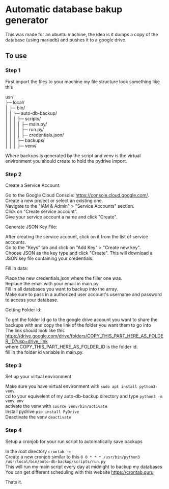 # Automatic database bakup generator
This was made for an ubuntu machine, the idea is it dumps a copy of the database (using mariadb) and pushes it to a google drive.

## To use

### Step 1
First import the files to your machine my file structure look something like this

usr/</br>
├─ local/</br>
│  ├─ bin/</br>
│  │  ├─ auto-db-backup/</br>
│  │  │  ├─ scripts/</br>
│  │  │  │  ├─ main.py/</br>
│  │  │  │  ├─ run.py/</br>
│  │  │  │  ├─ credentials.json/</br>
│  │  │  ├─ backups/</br>
│  │  │  ├─ venv/</br>

Where backups is generated by the script and venv is the virtual environment you should create to hold the pydrive import.

### Step 2 
Create a Service Account:

Go to the Google Cloud Console: https://console.cloud.google.com/. </br>
Create a new project or select an existing one.</br>
Navigate to the "IAM & Admin" > "Service Accounts" section.</br>
Click on "Create service account".</br>
Give your service account a name and click "Create".</br>

Generate JSON Key File:

After creating the service account, click on it from the list of service accounts.</br>
Go to the "Keys" tab and click on "Add Key" > "Create new key".</br>
Choose JSON as the key type and click "Create". This will download a JSON key file containing your credentials.</br>

Fill in data:

Place the new credentials.json where the filler one was.</br>
Replace the email with your email in main.py</br>
Fill in all databases you want to backup into the array.</br>
Make sure to pass in a authorized user account's username and password to access your database.</br>

Getting Folder id:

To get the folder id go to the google drive account you want to share the backups with and copy the link of the folder you want them to go into</br>
The link should look like this https://drive.google.com/drive/folders/COPY_THIS_PART_HERE_AS_FOLDER_ID?usp=drive_link</br>
where COPY_THIS_PART_HERE_AS_FOLDER_ID is the folder id.</br>
fill in the folder id variable in main.py.</br>

### Step 3
Set up your virtual environment

Make sure you have virtual environment with ``` sudo apt install python3-venv ```</br>
cd to your equivelent of my auto-db-backup directory and type ``` python3 -m venv env ```</br>
activate the venv with ```source venv/bin/activate```</br>
Install pydrive ```pip install PyDrive```</br>
Deactivate the venv ```deactivate```</br>

### Step 4 
Setup a cronjob for your run script to automatically save backups

In the root directory ```crontab -e```</br>
Create a new cronjob similar to this ```0 0 * * * /usr/bin/python3 /usr/local/bin/auto-db-backup/scripts/run.py```</br>
This will run my main script every day at midnight to backup my databases</br>
You can get different scheduling with this website https://crontab.guru</br>

Thats it.
